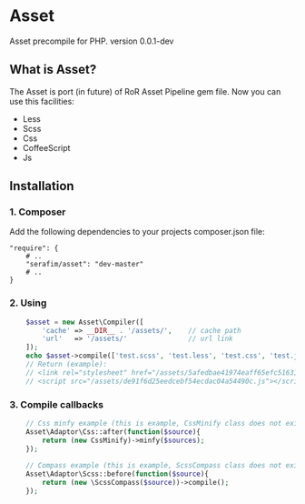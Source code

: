 Asset
=====
Asset precompile for PHP.
version 0.0.1-dev

## What is Asset?

The Asset is port (in future) of RoR Asset Pipeline gem file. Now you can use this facilities:
- Less
- Scss
- Css
- CoffeeScript
- Js

## Installation

### 1. Composer

Add the following dependencies to your projects composer.json file:

    "require": {
        # ..
        "serafim/asset": "dev-master"
        # ..
    }


### 2. Using
```php
    $asset = new Asset\Compiler([
        'cache' => __DIR__ . '/assets/',    // cache path
        'url'   => '/assets/'               // url link
    ]);
    echo $asset->compile(['test.scss', 'test.less', 'test.css', 'test.js', 'test.coffee']);
    // Return (example):
    // <link rel="stylesheet" href="/assets/5afedbae41974eaff65efc5163165f83.css" />
    // <script src="/assets/de91f6d25eedcebf54ecdac04a54490c.js"></script>
```
### 3. Compile callbacks
```php
    // Css minfy example (this is example, CssMinify class does not exist)
    Asset\Adaptor\Css::after(function($source){
        return (new CssMinify)->minfy($sources);
    });
    
    // Compass example (this is example, ScssCompass class does not exist)
    Asset\Adaptor\Scss::before(function($source){
        return (new \ScssCompass($source))->compile();
    });
```
